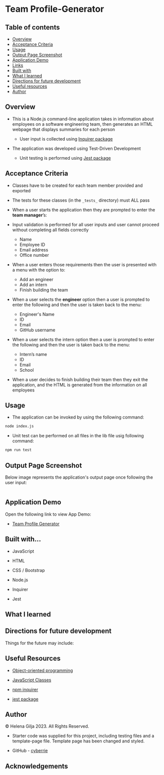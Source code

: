 # Team Profile-Generator

## Table of contents

- [Overview](#overview)
- [Acceptance Criteria](#acceptance-criteria)
- [Usage](#usage)
- [Output Page Screenshot](#output-page-screenshot)
- [Application Demo](#application-demo)
- [Links](#links)
- [Built with](#built-with)
- [What I learned](#what-I-learned)
- [Directions for future development](#directions-for-future-development)
- [Useful resources](#useful-resources)
- [Author](#author)

## Overview

- This is a Node.js command-line application takes in information about employees on a software engineering team, then generates an HTML webpage that displays summaries for each person

  - User input is collected using [Inquirer package](https://www.npmjs.com/package/inquirer)

- The application was developed using Test-Driven Development

  - Unit testing is performed using [Jest package](https://www.npmjs.com/package/jest)

## Acceptance Criteria

- Classes have to be created for each team member provided and exported

- The tests for these classes (in the `_tests_` directory) must ALL pass

- When a user starts the application then they are prompted to enter the **team manager**’s:

- Input validation is performed for all user inputs and user cannot proceed without completing all fields correctly

  - Name
  - Employee ID
  - Email address
  - Office number

- When a user enters those requirements then the user is presented with a menu with the option to:

  - Add an engineer
  - Add an intern
  - Finish building the team

- When a user selects the **engineer** option then a user is prompted to enter the following and then the user is taken back to the menu:

  - Engineer's Name
  - ID
  - Email
  - GitHub username

- When a user selects the intern option then a user is prompted to enter the following and then the user is taken back to the menu:

  - Intern’s name
  - ID
  - Email
  - School

- When a user decides to finish building their team then they exit the application, and the HTML is generated from the information on all employees

## Usage

- The application can be invoked by using the following command:

```bash
node index.js
```

- Unit test can be performed on all files in the lib file usig following command:

```bash
npm run test
```

## Output Page Screenshot

Below image represents the application's output page once following the user input:

![]()

## Application Demo

Open the following link to view App Demo:

- [Team Profile Generator]()

## Built with...

- JavaScript

- HTML

- CSS / Bootstrap

- Node.js

- Inquirer

- Jest

## What I learned

## Directions for future development

Things for the future may include:

## Useful Resources

- [Object-oriented programming](https://developer.mozilla.org/en-US/docs/Learn/JavaScript/Objects/Object-oriented_programming)

- [JavaScript Classes](https://developer.mozilla.org/en-US/docs/Web/JavaScript/Reference/Classes)

- [npm inquirer](https://www.npmjs.com/package/inquirer)

- [jest package](https://www.npmjs.com/package/jest)

## Author

©️ Helena Gilja 2023. All Rights Reserved.

- Starter code was supplied for this project, including testing files and a template-page file. Template page has been changed and styled.

- GitHub - [cyberrie](https://github.com/cyberrie)

## Acknowledgements

